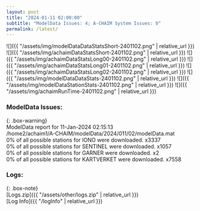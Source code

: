 ```yaml
---
layout: post
title: "2024-01-11 02:00:00"
subtitle: "ModelData Issues: 4; A-CHAIM System Issues: 0"
permalink: /latest/
---
```


![]({{ "/assets/img/modelDataDataStatsShort-2401102.png" | relative_url }})
![]({{ "/assets/img/achaimDataStatsShort-2401102.png" | relative_url }})
![]({{ "/assets/img/achaimDataStatsLong00-2401102.png" | relative_url }})
![]({{ "/assets/img/achaimDataStatsLong01-2401102.png" | relative_url }})
![]({{ "/assets/img/achaimDataStatsLong02-2401102.png" | relative_url }})
![]({{ "/assets/img/modelDataDataStats-2401102.png" | relative_url }})
![]({{ "/assets/img/modelDataStationStats-2401102.png" | relative_url }})
![]({{ "/assets/img/achaimRunTime-2401102.png" | relative_url }})


### ModelData Issues:  
  
{: .box-warning}  
 ModelData report for 11-Jan-2024 02:15:13   
 /home2/achaim1/A-CHAIM/modelData/2024/011/02/modelData.mat   
 0% of all possible stations for IONO were downloaded. x3337   
 0% of all possible stations for SENTINEL were downloaded. x1057   
 0% of all possible stations for GARNER were downloaded. x2   
 0% of all possible stations for KARTVERKET were downloaded. x7558   
  


### Logs:  
  
{: .box-note}  
[Logs.zip]({{ "/assets/other/logs.zip" | relative_url }})  
[Log Info]({{ "/logInfo" | relative_url }})  
